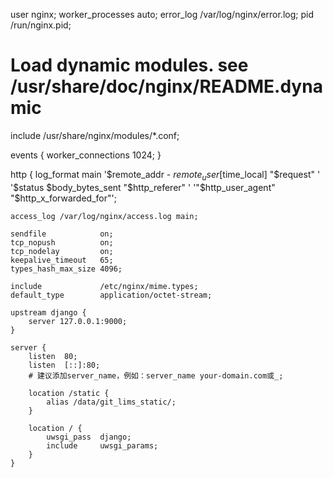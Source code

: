 user nginx;
worker_processes auto;
error_log /var/log/nginx/error.log;
pid /run/nginx.pid;

# Load dynamic modules. see /usr/share/doc/nginx/README.dynamic
include /usr/share/nginx/modules/*.conf;

events {
    worker_connections 1024;
}

http {
    log_format main '$remote_addr - $remote_user [$time_local] "$request" '
                    '$status $body_bytes_sent "$http_referer" '
                    '"$http_user_agent" "$http_x_forwarded_for"';

    access_log /var/log/nginx/access.log main;

    sendfile            on;
    tcp_nopush          on;
    tcp_nodelay         on;
    keepalive_timeout   65;
    types_hash_max_size 4096;

    include             /etc/nginx/mime.types;
    default_type        application/octet-stream;

    upstream django {
        server 127.0.0.1:9000;
    }

    server {
        listen  80;
        listen  [::]:80;
        # 建议添加server_name，例如：server_name your-domain.com或_;

        location /static {
            alias /data/git_lims_static/;
        }

        location / {
            uwsgi_pass  django;
            include     uwsgi_params;
        }
    }